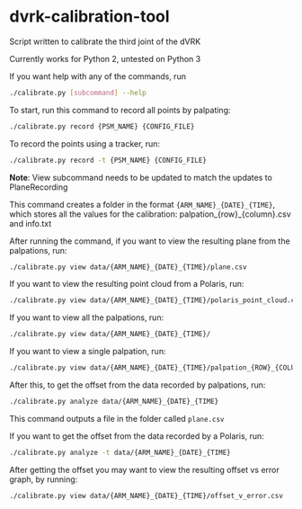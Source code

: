 # dvrk-calibration-tool

Script written to calibrate the third joint of the dVRK

Currently works for Python 2, untested on Python 3

If you want help with any of the commands, run
```bash
./calibrate.py [subcommand] --help
```

To start, run this command to record all points by palpating:
```bash
./calibrate.py record {PSM_NAME} {CONFIG_FILE}
```

To record the points using a tracker, run:
```bash
./calibrate.py record -t {PSM_NAME} {CONFIG_FILE}
```

**Note**: View subcommand needs to be updated to match the updates to PlaneRecording

This command creates a folder in the format `{ARM_NAME}_{DATE}_{TIME}`, which stores all the values for the calibration: palpation_{row}_{column}.csv and info.txt

After running the command, if you want to view the resulting plane from the palpations, run:
```bash
./calibrate.py view data/{ARM_NAME}_{DATE}_{TIME}/plane.csv
```

If you want to view the resulting point cloud from a Polaris, run:
```bash
./calibrate.py view data/{ARM_NAME}_{DATE}_{TIME}/polaris_point_cloud.csv
```

If you want to view all the palpations, run:
```bash
./calibrate.py view data/{ARM_NAME}_{DATE}_{TIME}/
```
If you want to view a single palpation, run:
```bash
./calibrate.py view data/{ARM_NAME}_{DATE}_{TIME}/palpation_{ROW}_{COLUMN}.csv
```

After this, to get the offset from the data recorded by palpations, run:
```bash
./calibrate.py analyze data/{ARM_NAME}_{DATE}_{TIME}
```

This command outputs a file in the folder called `plane.csv`

If you want to get the offset from the data recorded by a Polaris, run:
```bash
./calibrate.py analyze -t data/{ARM_NAME}_{DATE}_{TIME}
```

After getting the offset you may want to view the resulting offset vs error graph, by running:
```bash
./calibrate.py view data/{ARM_NAME}_{DATE}_{TIME}/offset_v_error.csv
```
